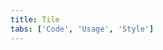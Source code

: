 ```yaml
---
title: Tile
tabs: ['Code', 'Usage', 'Style']
---
```



<component 
    name="Tile"
    component="tile" 
    variation="tile"
    experimental="true"
    hasReactVersion="true"
    >
</component>
<component 
    name="Clickable Tile"
    component="tile" 
    variation="tile--clickable"
    experimental="true"
    hasReactVersion="true"
    >
</component>
<component 
    name="Selectable Tile"
    component="tile" 
    variation="tile--selectable"
    experimental="true"
    hasReactVersion="true"
    >
</component>
<component 
    name="Expandable Tile"
    component="tile" 
    variation="tile--expandable"
    experimental="true"
    hasReactVersion="true"
    >
</component>
<component-docs component="tile" experimental="true"></component-docs>
